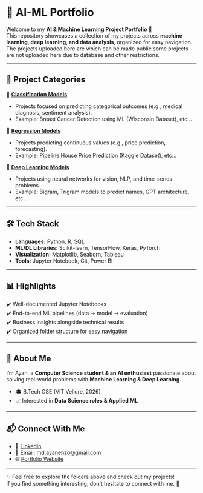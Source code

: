 # 🚀 AI-ML Portfolio

Welcome to my **AI & Machine Learning Project Portfolio** 👋  
This repository showcases a collection of my projects across **machine learning, deep learning, and data analysis**, organized for easy navigation. The projects uploaded here are which can be made public some projects are not uploaded here due to database and other restrictions.

---

## 📂 Project Categories

🔹 **[Classification Models](./Classification%20Models/)**  
- Projects focused on predicting categorical outcomes (e.g., medical diagnosis, sentiment analysis).  
- Example: Breast Cancer Detection using ML (Wisconsin Dataset), etc...

🔹 **[Regression Models](./Regression%20Models/)**  
- Projects predicting continuous values (e.g., price prediction, forecasting).  
- Example: Pipeline House Price Prediction (Kaggle Dataset), etc...

🔹 **[Deep Learning Models](./Deep%20Learning%20Models/)**  
- Projects using neural networks for vision, NLP, and time-series problems.  
- Example: Bigram, Trigram models to predict names, GPT architecture, etc...

---

## 🛠️ Tech Stack

- **Languages:** Python, R, SQL  
- **ML/DL Libraries:** Scikit-learn, TensorFlow, Keras, PyTorch  
- **Visualization:** Matplotlib, Seaborn, Tableau  
- **Tools:** Jupyter Notebook, Git, Power BI  

---

## 📊 Highlights

✔️ Well-documented Jupyter Notebooks  
✔️ End-to-end ML pipelines (data → model → evaluation)  
✔️ Business insights alongside technical results  
✔️ Organized folder structure for easy navigation  

---

## 🌟 About Me

I’m Ayan, a **Computer Science student & an AI enthusiast** passionate about solving real-world problems with **Machine Learning & Deep Learning**.  
- 🎓 B.Tech CSE (VIT Vellore, 2026)  
- 📈 Interested in **Data Science roles & Applied ML**  

---

## 📬 Connect With Me

- 💼 [LinkedIn](https://www.linkedin.com/in/mohammed-ayan-/)  
- 📧 Email: md.ayanenzo@gmail.com  
- 🌐 [Portfolio Website](https://portfolio-seven-brown-95.vercel.app/) 

---

✨ Feel free to explore the folders above and check out my projects!  
If you find something interesting, don’t hesitate to connect with me. 🚀
